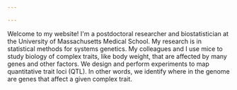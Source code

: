 ```yaml
---

---
```


Welcome to my website!  I'm a postdoctoral researcher and biostatistician at the University of Massachusetts Medical School. My research is in statistical methods for systems genetics. My colleagues and I use mice to study biology of complex traits, like body weight, that are affected by many genes and other factors. We design and perform experiments to map quantitative trait loci (QTL). In other words, we identify where in the genome are genes that affect a given complex trait. 

